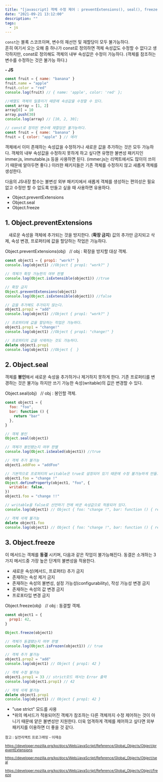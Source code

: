 ```yaml
---
title: "[javascript] 객체 수정 제어 : preventExtensions(), seal(), freeze()"
date: "2021-09-21 13:12:00"
description: ""
tags:
  - js
---
```


`const`는 블록 스코프이며, 변수의 재선언 및 재할당이 모두 불가능하다.<br>
흔히 여기서 오는 오해 중 하나가 const로 정의하면 객체 속성값도 수정할 수 없다고 생각하지만, const로 정의해도 객체의 내부 속성값은 수정이 가능하다. (객체를 참조하는 변수를 수정하는 것은 불가능 하다.)

**- JS**

```js
const fruit = { name: "banana" }
fruit.name = "apple"
fruit.color = "red"
console.log(fruit) // { name: 'apple', color: 'red' };

//배열도 객체의 일종이기 때문에 속성값을 수정할 수 있다.
const array = [1, 2]
array[0] = 10
array.push(30)
console.log(array) // [10, 2, 30];

// const로 정의된 변수에 재할당은 불가능하다.
const fruit = { name: "banana" }
fruit = { color: "apple" } // 에러
```

객체에서 이미 존재하는 속성값을 수정하거나 새로운 값을 추가하는 것은 모두 가능하다. 객체의 내부 속성값을 수정하지 못하게 하고 싶다면 유명한 불변성 패키지인 immer.js, immutable.js 등을 사용하면 된다. (immer.js는 리액트에서도 많이이 쓰이기 때문에 알아두면 좋다.) 이러한 패키지들은 기존 객체를 수정하지 않고 새롭게 객체를 생성한다.

다음의 JS내장 함수는 불변성 외부 패키지에서 새롭게 객체를 생성하는 편의성은 필요 없고 수정만 할 수 없도록 만들고 싶을 때 사용하면 유용하다.

- Object.preventExtensions
- Object.seal
- Object.freeze

## 1. Object.preventExtensions

&nbsp;&nbsp;&nbsp;새로운 속성을 객체에 추가되는 것을 방지한다. (**확장 금지**) 값의 추가만 금지되고 삭제, 속성 변경, 프로퍼티에 값을 할당하는 작업은 가능하다.<br>

<div class="blockquote">
Object.preventExtensions(obj)&nbsp;&nbsp;  // obj : 확장을 방지할 대상 객체.
</div>

```js
const object1 = { prop1: "work?" }
console.log(object1) //Object { prop1: "work?" }

// 객체가 확장 가능한지 여부 판별
console.log(Object.isExtensible(object1)) //true

// 확장 금지
Object.preventExtensions(object1)
console.log(Object.isExtensible(object1)) //false

// 값을 추가해도 추가되지 않는다.
object1.prop2 = "add"
console.log(object1) //Object { prop1: "work?" }

// 프로퍼티에 값을 할당하는 작업은 가능하다.
object1.prop1 = "change!"
console.log(object1) //Object { prop1: "change!" }

// 프로퍼티의 값을 삭제하는 것도 가능하다.
delete object1.prop1
console.log(object1) //Object {  }
```

## 2. Object.seal

객체를 **봉인**해서 새로운 속성을 추가하거나 제거하지 못하게 한다. 기존 프로퍼티를 변경하는 것은 불가능 하지만 쓰기 가능한 속성(writable)의 값은 변경할 수 있다. <br>

<div class="blockquote">
Object.seal(obj)&nbsp;&nbsp;  // obj : 봉인할 객체.
</div>

```js
const object1 = {
  foo: "foo",
  bar: function () {
    return "bar"
  },
}

// 객체 봉인
Object.seal(object1)

// 객체가 봉인됐는지 여부 판별
console.log(Object.isSealed(object1)) //true

// 객체 추가 불가능
object1.addFoo = "addFoo"

// 기본적으로 프로퍼티의 writable은 true로 설정되어 있기 때문에 수정 불가능하게 만들고 싶다면 false로 수정한다.
object1.foo = "change !"
Object.defineProperty(object1, "foo", {
  writable: false,
})
object1.foo = "change !!"

// writable을 false로 선언하기 전에 바꾼 속성값으로 적용되어 있다.
console.log(object1) // Object { foo: "change !", bar: function () { return "bar"; } }

// 객체 삭제 불가능
delete object1.foo
console.log(object1) // Object { foo: "change !", bar: function () { return "bar"; } }
```

## 3. Object.freeze

이 메서드는 객체를 **동결** 시키며, 다음과 같은 작업이 불가능해진다. 동결은 소개하는 3가지 메서드중 가장 높은 단계의 불변성을 적용한다.

- 새로운 속성(메서드, 프로퍼티) 추가 금지
- 존재하는 속성 제거 금지
- 존재하는 속성의 불변성, 설정 가능성(configurability), 작성 가능성 변경 금지
- 존재하는 속성의 값 변경 금지
- 프로포타입 변경 금지

<div class="blockquote">
Object.freeze(obj)&nbsp;&nbsp;  // obj : 동결할 객체.
</div>

```js
const object1 = {
  prop1: 42,
}

Object.freeze(object1)

// 객체가 동결됐는지 여부 판별
console.log(Object.isFrozen(object1)) // true

// 객체 추가 불가능
object1.prop2 = "add"
console.log(object1) // Object { prop1: 42 }

// 객체 수정 불가능
object1.prop1 = 33 // strict모드 에서는 Error 출력
console.log(object1.prop1) // 42

// 객체 삭제 불가능
delete object1.prop1
console.log(object1) // Object { prop1: 42 }
```

- "use strict" 모드를 사용
- \*위의 메서드가 적용되어진 객체가 참조하는 다른 객체까지 수정 제어하는 것이 아니기 때문에 얕은 불변성만 지원한다. 더욱 엄격하게 객체를 제어하고 싶다면 외부 패키지를 이용하면 더 좋을 것 같다.

<small class="from add">참고 : 실전리액트 프로그래밍 - 이재승<br>

<a href="https://developer.mozilla.org/ko/docs/Web/JavaScript/Reference/Global_Objects/Object/preventExtensions" target="_blank">https://developer.mozilla.org/ko/docs/Web/JavaScript/Reference/Global_Objects/Object/preventExtensions</a><br>

<a href="https://developer.mozilla.org/ko/docs/Web/JavaScript/Reference/Global_Objects/Object/seal" target="_blank">https://developer.mozilla.org/ko/docs/Web/JavaScript/Reference/Global_Objects/Object/seal</a><br>

<a href="https://developer.mozilla.org/ko/docs/Web/JavaScript/Reference/Global_Objects/Object/freeze" target="_blank">https://developer.mozilla.org/ko/docs/Web/JavaScript/Reference/Global_Objects/Object/freeze</a>
</small>
